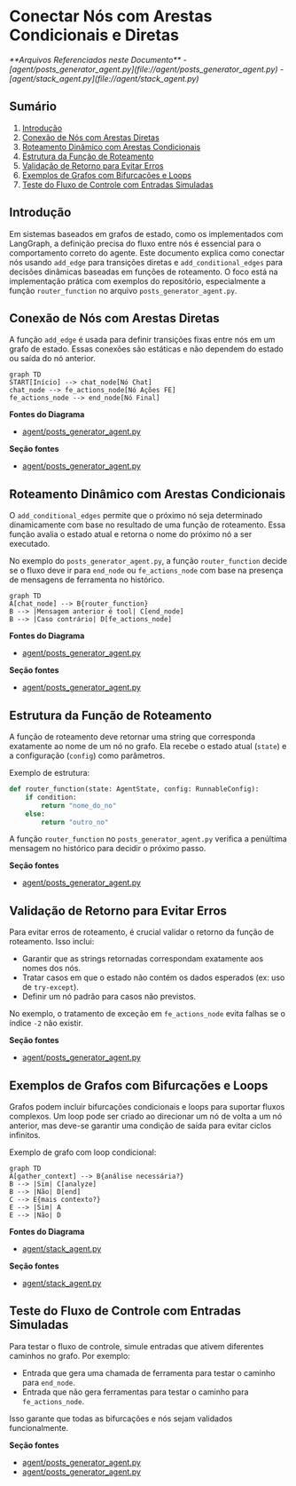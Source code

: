 # Conectar Nós com Arestas Condicionais e Diretas

<cite>
**Arquivos Referenciados neste Documento**  
- [agent/posts_generator_agent.py](file://agent/posts_generator_agent.py)
- [agent/stack_agent.py](file://agent/stack_agent.py)
</cite>

## Sumário
1. [Introdução](#introdução)
2. [Conexão de Nós com Arestas Diretas](#conexão-de-nós-com-arestas-diretas)
3. [Roteamento Dinâmico com Arestas Condicionais](#roteamento-dinâmico-com-arestas-condicionais)
4. [Estrutura da Função de Roteamento](#estrutura-da-função-de-roteamento)
5. [Validação de Retorno para Evitar Erros](#validação-de-retorno-para-evitar-erros)
6. [Exemplos de Grafos com Bifurcações e Loops](#exemplos-de-grafos-com-bifurcações-e-loops)
7. [Teste do Fluxo de Controle com Entradas Simuladas](#teste-do-fluxo-de-controle-com-entradas-simuladas)

## Introdução
Em sistemas baseados em grafos de estado, como os implementados com LangGraph, a definição precisa do fluxo entre nós é essencial para o comportamento correto do agente. Este documento explica como conectar nós usando `add_edge` para transições diretas e `add_conditional_edges` para decisões dinâmicas baseadas em funções de roteamento. O foco está na implementação prática com exemplos do repositório, especialmente a função `router_function` no arquivo `posts_generator_agent.py`.

## Conexão de Nós com Arestas Diretas
A função `add_edge` é usada para definir transições fixas entre nós em um grafo de estado. Essas conexões são estáticas e não dependem do estado ou saída do nó anterior.

```mermaid
graph TD
START[Início] --> chat_node[Nó Chat]
chat_node --> fe_actions_node[Nó Ações FE]
fe_actions_node --> end_node[Nó Final]
```

**Fontes do Diagrama**  
- [agent/posts_generator_agent.py](file://agent/posts_generator_agent.py#L140-L173)

**Seção fontes**  
- [agent/posts_generator_agent.py](file://agent/posts_generator_agent.py#L140-L173)

## Roteamento Dinâmico com Arestas Condicionais
O `add_conditional_edges` permite que o próximo nó seja determinado dinamicamente com base no resultado de uma função de roteamento. Essa função avalia o estado atual e retorna o nome do próximo nó a ser executado.

No exemplo do `posts_generator_agent.py`, a função `router_function` decide se o fluxo deve ir para `end_node` ou `fe_actions_node` com base na presença de mensagens de ferramenta no histórico.

```mermaid
graph TD
A[chat_node] --> B{router_function}
B --> |Mensagem anterior é tool| C[end_node]
B --> |Caso contrário| D[fe_actions_node]
```

**Fontes do Diagrama**  
- [agent/posts_generator_agent.py](file://agent/posts_generator_agent.py#L153-L157)

**Seção fontes**  
- [agent/posts_generator_agent.py](file://agent/posts_generator_agent.py#L153-L157)

## Estrutura da Função de Roteamento
A função de roteamento deve retornar uma string que corresponda exatamente ao nome de um nó no grafo. Ela recebe o estado atual (`state`) e a configuração (`config`) como parâmetros.

Exemplo de estrutura:
```python
def router_function(state: AgentState, config: RunnableConfig):
    if condition:
        return "nome_do_no"
    else:
        return "outro_no"
```

A função `router_function` no `posts_generator_agent.py` verifica a penúltima mensagem no histórico para decidir o próximo passo.

**Seção fontes**  
- [agent/posts_generator_agent.py](file://agent/posts_generator_agent.py#L153-L157)

## Validação de Retorno para Evitar Erros
Para evitar erros de roteamento, é crucial validar o retorno da função de roteamento. Isso inclui:
- Garantir que as strings retornadas correspondam exatamente aos nomes dos nós.
- Tratar casos em que o estado não contém os dados esperados (ex: uso de `try-except`).
- Definir um nó padrão para casos não previstos.

No exemplo, o tratamento de exceção em `fe_actions_node` evita falhas se o índice `-2` não existir.

**Seção fontes**  
- [agent/posts_generator_agent.py](file://agent/posts_generator_agent.py#L103-L106)

## Exemplos de Grafos com Bifurcações e Loops
Grafos podem incluir bifurcações condicionais e loops para suportar fluxos complexos. Um loop pode ser criado ao direcionar um nó de volta a um nó anterior, mas deve-se garantir uma condição de saída para evitar ciclos infinitos.

Exemplo de grafo com loop condicional:
```mermaid
graph TD
A[gather_context] --> B{análise necessária?}
B --> |Sim| C[analyze]
B --> |Não| D[end]
C --> E{mais contexto?}
E --> |Sim| A
E --> |Não| D
```

**Fontes do Diagrama**  
- [agent/stack_agent.py](file://agent/stack_agent.py#L489-L504)

**Seção fontes**  
- [agent/stack_agent.py](file://agent/stack_agent.py#L489-L504)

## Teste do Fluxo de Controle com Entradas Simuladas
Para testar o fluxo de controle, simule entradas que ativem diferentes caminhos no grafo. Por exemplo:
- Entrada que gera uma chamada de ferramenta para testar o caminho para `end_node`.
- Entrada que não gera ferramentas para testar o caminho para `fe_actions_node`.

Isso garante que todas as bifurcações e nós sejam validados funcionalmente.

**Seção fontes**  
- [agent/posts_generator_agent.py](file://agent/posts_generator_agent.py#L36-L74)
- [agent/posts_generator_agent.py](file://agent/posts_generator_agent.py#L103-L143)